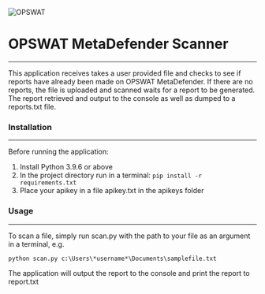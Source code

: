 ![OPSWAT](https://id.opswat.com/static/media/logo.8d40c232.svg)

# OPSWAT MetaDefender Scanner

---

This application receives takes a user provided file and checks to see if reports have already been made on OPSWAT MetaDefender. If there are no reports, the file is uploaded and scanned waits for a report to be generated. The report retrieved and output to the console as well as dumped to a reports.txt file.

### Installation

---

Before running the application:

1. Install Python 3.9.6 or above
2. In the project directory run in a terminal:
   `pip install -r requirements.txt`
3. Place your apikey in a file apikey.txt in the apikeys folder

### Usage

---

To scan a file, simply run scan.py with the path to your file as an argument in a terminal, e.g.

`python scan.py c:\Users\*username*\Documents\samplefile.txt`

The application will output the report to the console and print the report to report.txt
